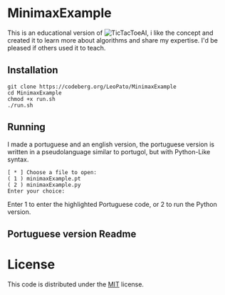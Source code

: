 # MinimaxExample
This is an educational version of ![TicTacToeAI](https://codeberg.org/LeoPato/TicTacToeAI), i like the concept and created it to learn more about algorithms and share my expertise.
I'd be pleased if others used it to teach.

## Installation
```
git clone https://codeberg.org/LeoPato/MinimaxExample
cd MinimaxExample
chmod +x run.sh
./run.sh
```

## Running
I made a portuguese and an english version, the portuguese version is written in a pseudolanguage similar to portugol, but with Python-Like syntax.
```
[ * ] Choose a file to open:
( 1 ) minimaxExample.pt
( 2 ) minimaxExample.py
Enter your choice: 
```
Enter 1 to enter the highlighted Portuguese code, or 2 to run the Python version.

## Portuguese version Readme

# License
This code is distributed under the [MIT](https://codeberg.org/LeoPato/MinimaxExample/src/branch/main/LICENSE) license.